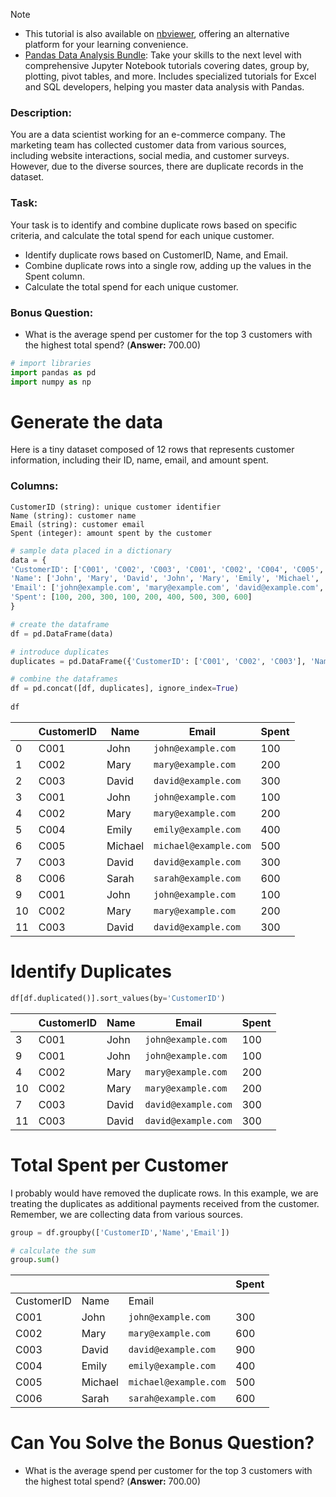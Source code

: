 
> [!NOTE] 
> - This tutorial is also available on [nbviewer](https://nbviewer.org/github/DataWranglerPro/quartz/blob/v4/content/Assets/notebooks/duplicate_row_detection_grouping.ipynb), offering an alternative platform for your learning convenience.
> - [Pandas Data Analysis Bundle](https://hedaro.gumroad.com/l/jVeRh): Take your skills to the next level with comprehensive Jupyter Notebook tutorials covering dates, group by, plotting, pivot tables, and more. Includes specialized tutorials for Excel and SQL developers, helping you master data analysis with Pandas.

### Description:

You are a data scientist working for an e-commerce company. The marketing team has collected customer data from various sources, including website interactions, social media, and customer surveys. However, due to the diverse sources, there are duplicate records in the dataset.

### Task:

Your task is to identify and combine duplicate rows based on specific criteria, and calculate the total spend for each unique customer.

- Identify duplicate rows based on CustomerID, Name, and Email.
- Combine duplicate rows into a single row, adding up the values in the Spent column.
- Calculate the total spend for each unique customer.

### Bonus Question:

- What is the average spend per customer for the top 3 customers with the highest total spend? (**Answer:** 700.00)

``` python
# import libraries
import pandas as pd
import numpy as np
```

# Generate the data

Here is a tiny dataset composed of 12 rows that represents customer information, including their ID, name, email, and amount spent.

### Columns:

``` data
CustomerID (string): unique customer identifier
Name (string): customer name
Email (string): customer email
Spent (integer): amount spent by the customer
```


``` python
# sample data placed in a dictionary
data = {
'CustomerID': ['C001', 'C002', 'C003', 'C001', 'C002', 'C004', 'C005', 'C003', 'C006'],
'Name': ['John', 'Mary', 'David', 'John', 'Mary', 'Emily', 'Michael', 'David', 'Sarah'],
'Email': ['john@example.com', 'mary@example.com', 'david@example.com', 'john@example.com', 'mary@example.com', 'emily@example.com', 'michael@example.com', 'david@example.com', 'sarah@example.com'],
'Spent': [100, 200, 300, 100, 200, 400, 500, 300, 600]
}

# create the dataframe
df = pd.DataFrame(data)

# introduce duplicates
duplicates = pd.DataFrame({'CustomerID': ['C001', 'C002', 'C003'], 'Name': ['John', 'Mary', 'David'], 'Email': ['john@example.com', 'mary@example.com', 'david@example.com'], 'Spent': [100, 200, 300]})

# combine the dataframes
df = pd.concat([df, duplicates], ignore_index=True)
  
df
```

|     | CustomerID | Name    | Email               | Spent |
| --- | ---------- | ------- | ------------------- | ----- |
| 0   | C001       | John    | `john@example.com`  | 100   |
| 1   | C002       | Mary    | `mary@example.com`    | 200   |
| 2   | C003       | David   | `david@example.com`   | 300   |
| 3   | C001       | John    | `john@example.com`    | 100   |
| 4   | C002       | Mary    | `mary@example.com`    | 200   |
| 5   | C004       | Emily   | `emily@example.com`   | 400   |
| 6   | C005       | Michael | `michael@example.com` | 500   |
| 7   | C003       | David   | `david@example.com`   | 300   |
| 8   | C006       | Sarah   | `sarah@example.com`   | 600   |
| 9   | C001       | John    | `john@example.com`    | 100   |
| 10  | C002       | Mary    | `mary@example.com`    | 200   |
| 11  | C003       | David   | `david@example.com`   | 300   |

# Identify Duplicates

``` python
df[df.duplicated()].sort_values(by='CustomerID')
```

|     | CustomerID | Name  | Email             | Spent |
| --- | ---------- | ----- | ----------------- | ----- |
| 3   | C001       | John  | `john@example.com`  | 100   |
| 9   | C001       | John  | `john@example.com`  | 100   |
| 4   | C002       | Mary  | `mary@example.com`  | 200   |
| 10  | C002       | Mary  | `mary@example.com`  | 200   |
| 7   | C003       | David | `david@example.com` | 300   |
| 11  | C003       | David | `david@example.com` | 300   |

# Total Spent per Customer

I probably would have removed the duplicate rows. In this example, we are treating the duplicates as additional payments received from the customer. Remember, we are collecting data from various sources.

``` python
group = df.groupby(['CustomerID','Name','Email'])

# calculate the sum
group.sum()
```

|            |         |                     | Spent |
| ---------- | ------- | ------------------- | ----- |
| CustomerID | Name    | Email               |       |
| C001       | John    | `john@example.com`    | 300   |
| C002       | Mary    | `mary@example.com`    | 600   |
| C003       | David   | `david@example.com`   | 900   |
| C004       | Emily   | `emily@example.com`   | 400   |
| C005       | Michael | `michael@example.com` | 500   |
| C006       | Sarah   | `sarah@example.com`   | 600   |

# Can You Solve the Bonus Question?

- What is the average spend per customer for the top 3 customers with the highest total spend? (**Answer:** 700.00)